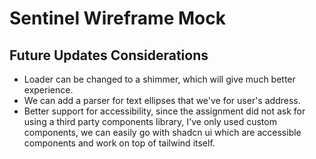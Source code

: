 # Sentinel Wireframe Mock

## Future Updates Considerations

- Loader can be changed to a shimmer, which will give much better experience.
- We can add a parser for text ellipses that we've for user's address.
- Better support for accessibility, since the assignment did not ask for using a third party components library, I've only used custom components, we can easily go with shadcn ui which are accessible components and work on top of tailwind itself.